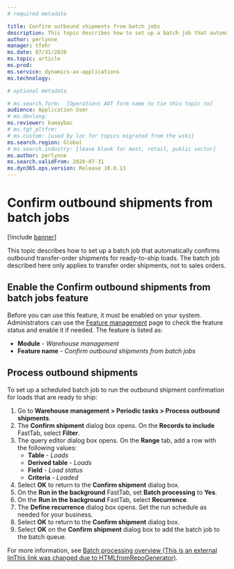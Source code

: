 ```yaml
---
# required metadata

title: Confirm outbound shipments from batch jobs
description: This topic describes how to set up a batch job that automatically confirms outbound transfer-order shipments for ready-to-ship loads.
author: perlynne
manager: tfehr
ms.date: 07/31/2020
ms.topic: article
ms.prod: 
ms.service: dynamics-ax-applications
ms.technology: 

# optional metadata

# ms.search.form:  [Operations AOT form name to tie this topic to]
audience: Application User
# ms.devlang: 
ms.reviewer: kamaybac
# ms.tgt_pltfrm: 
# ms.custom: [used by loc for topics migrated from the wiki]
ms.search.region: Global
# ms.search.industry: [leave blank for most, retail, public sector]
ms.author: perlynne
ms.search.validFrom: 2020-07-31
ms.dyn365.ops.version: Release 10.0.13
---
```


# Confirm outbound shipments from batch jobs

[!include [banner](../includes/banner.md)]

This topic describes how to set up a batch job that automatically confirms outbound transfer-order shipments for ready-to-ship loads. The batch job described here only applies to transfer order shipments, not to sales orders.

## Enable the Confirm outbound shipments from batch jobs feature

Before you can use this feature, it must be enabled on your system. Administrators can use the [Feature management](../../fin-ops-core/fin-ops/get-started/feature-management/feature-management-overview.md) page to check the feature status and enable it if needed. The feature is listed as:

- **Module** - *Warehouse management*
- **Feature name** - *Confirm outbound shipments from batch jobs*

## Process outbound shipments

To set up a scheduled batch job to run the outbound shipment confirmation for loads that are ready to ship:

1. Go to **Warehouse management \> Periodic tasks \> Process outbound shipments**.
1. The **Confirm shipment** dialog box opens. On the **Records to include** FastTab, select **Filter**.
1. The query editor dialog box opens. On the **Range** tab, add a row with the following values:
    - **Table** - *Loads*
    - **Derived table** - *Loads*
    - **Field** - *Load status*
    - **Criteria** - *Loaded*
1. Select **OK** to return to the **Confirm shipment** dialog box.
1. On the **Run in the background** FastTab, set **Batch processing** to **Yes**.
1. On the **Run in the background** FastTab, select **Recurrence**.
1. The **Define recurrence** dialog box opens. Set the run schedule as needed for your business.
1. Select **OK** to return to the **Confirm shipment** dialog box.
1. Select **OK** on the **Confirm shipment** dialog box to add the batch job to the batch queue.

For more information, see [Batch processing overview (This is an external linThis link was changed due to HTMLfromRepoGenerator)](https://docs.wika.com/en-us/dynamics365/supply-chain/fin-ops-core/dev-itpro/sysadmin/batch-processing-overview).
